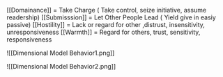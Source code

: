 
[[Domainance]] = Take Charge ( Take control, seize initiative, assume readership)
[[Submisssion]] = Let Other People Lead ( Yield give in easiy passive)
[[Hostility]]         = Lack or regard for other ,distrust, insensitivity, unresponsiveness
[[Warmth]]         = Regard for others, trust, sensitivity, responsiveness


![[Dimensional Model Behavior1.png]]



![[Dimensional Model Behavior2.png]]



